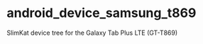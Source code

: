 android_device_samsung_t869
===========================

SlimKat device tree for the Galaxy Tab Plus LTE (GT-T869)
